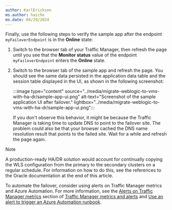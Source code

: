 ```yaml
---
author: KarlErickson
ms.author: haiche
ms.date: 04/29/2024
---
```


Finally, use the following steps to verify the sample app after the endpoint `myFailoverEndpoint` is in the **Online** state:

1. Switch to the browser tab of your Traffic Manager, then refresh the page until you see that the **Monitor status** value of the endpoint `myFailoverEndpoint` enters the **Online** state.
1. Switch to the browser tab of the sample app and refresh the page. You should see the same data persisted in the application data table and the session table displayed in the UI, as shown in the following screenshot:

   :::image type="content" source="../media/migrate-weblogic-to-vms-with-ha-dr/sample-app-ui.png" alt-text="Screenshot of the sample application UI after failover." lightbox="../media/migrate-weblogic-to-vms-with-ha-dr/sample-app-ui.png":::

   If you don't observe this behavior, it might be because the Traffic Manager is taking time to update DNS to point to the failover site. The problem could also be that your browser cached the DNS name resolution result that points to the failed site. Wait for a while and refresh the page again.

> [!NOTE]
> A production-ready HA/DR solution would account for continually copying the WLS configuration from the primary to the secondary clusters on a regular schedule. For information on how to do this, see the references to the Oracle documentation at the end of this article.

To automate the failover, consider using alerts on Traffic Manager metrics and Azure Automation. For more information, see the [Alerts on Traffic Manager metrics](/azure/traffic-manager/traffic-manager-metrics-alerts#alerts-on-traffic-manager-metrics) section of [Traffic Manager metrics and alerts](/azure/traffic-manager/traffic-manager-metrics-alerts) and [Use an alert to trigger an Azure Automation runbook](/azure/automation/automation-create-alert-triggered-runbook).
